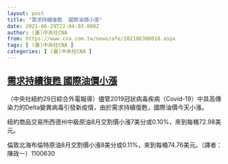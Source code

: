 ```yaml
---
layout: post
title: "需求持續復甦  國際油價小漲"
date: 2021-06-29T22:04:03.000Z
author: (臺)中央社CNA
from: https://www.cna.com.tw/news/afe/202106300010.aspx
tags: [ (臺)中央社CNA ]
categories: [ (臺)中央社CNA ]
---
```

<!--1625004243000-->
[需求持續復甦  國際油價小漲](https://www.cna.com.tw/news/afe/202106300010.aspx)
------

<div>
<div></div><div class="paragraph"><p>（中央社紐約29日綜合外電報導）儘管2019冠狀病毒疾病（Covid-19）中具高傳染力的Delta變異病毒引發新疫情，由於需求持續復甦，國際油價今天小漲。</p><p>紐約商品交易所西德州中級原油8月交割價小漲7美分或0.10%，來到每桶72.98美元。</p><p>倫敦北海布倫特原油8月交割價小漲8美分或0.11%，來到每桶74.76美元。（譯者：陳政一）1100630</p></div>
</div>
